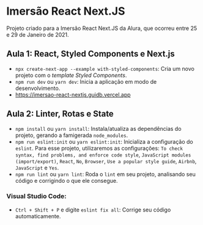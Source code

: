 # Imersão React Next.JS

Projeto criado para a Imersão React Next.JS da Alura, que ocorreu entre 25 e 29 de Janeiro de 2021.

## Aula 1: React, Styled Components e Next.js

- `npx create-next-app --example with-styled-components`: Cria um novo projeto com o *template* *Styled Components*.
- `npm run dev` ou `yarn dev`: Inicia a aplicação em modo de desenvolvimento.
- https://imersao-react-nextjs.guidb.vercel.app

## Aula 2: Linter, Rotas e State

- `npm install` ou `yarn install`: Instala/atualiza as dependências do projeto, gerando a famigerada `node_modules`.
- `npm run eslint:init` ou `yarn eslint:init`: Inicializa a configuração do `eslint`. Para esse projeto, utilizaremos as configurações: `To check syntax, find problems, and enforce code style`, `JavaScript modules (import/export)`, `React`, `No`, `Browser`, `Use a popular style guide`, `Airbnb`, `JavaScript` e `Yes`.
- `npm run lint` ou `yarn lint`: Roda o `lint` em seu projeto, analisando seu código e corrigindo o que ele consegue.

### Visual Studio Code:

- `Ctrl + Shift + P` e digite `eslint fix all`: Corrige seu código automaticamente.
